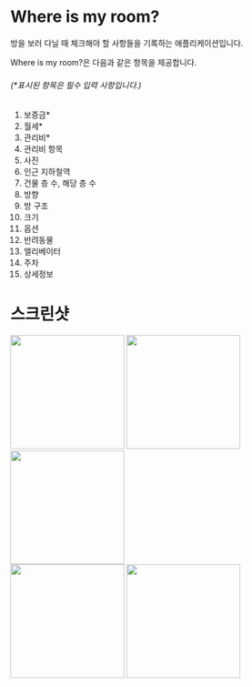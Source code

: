 # Where is my room?

방을 보러 다닐 때 체크해야 할 사항들을 기록하는 애플리케이션입니다.

Where is my room?은 다음과 같은 항목을 제공합니다.

###### (*표시된 항목은 필수 입력 사항입니다.)

1. 보증금*
2. 월세*
3. 관리비*
4. 관리비 항목
5. 사진
6. 인근 지하철역
7. 건물 층 수, 해당 층 수
8. 방향
9. 방 구조
10. 크기
11. 옵션
12. 반려동물
13. 엘리베이터
14. 주차
15. 상세정보

# 스크린샷

<div>
    <img width="200" src="https://user-images.githubusercontent.com/42233535/53892075-f4412100-406e-11e9-8373-b6bb2f916ea8.png">
    <img width="200" src="https://user-images.githubusercontent.com/42233535/53892115-058a2d80-406f-11e9-9f99-076599e55800.png">
    <img width="200" src="https://user-images.githubusercontent.com/42233535/53892127-0d49d200-406f-11e9-86c8-c759eb7c257d.png">

</div>

<div>
    <img width="200" src="https://user-images.githubusercontent.com/42233535/53892132-1175ef80-406f-11e9-904f-f3c010c6669e.png">
    <img width="200" src="https://user-images.githubusercontent.com/42233535/53892150-19ce2a80-406f-11e9-8d66-6f71f16b870f.png">
</div>
